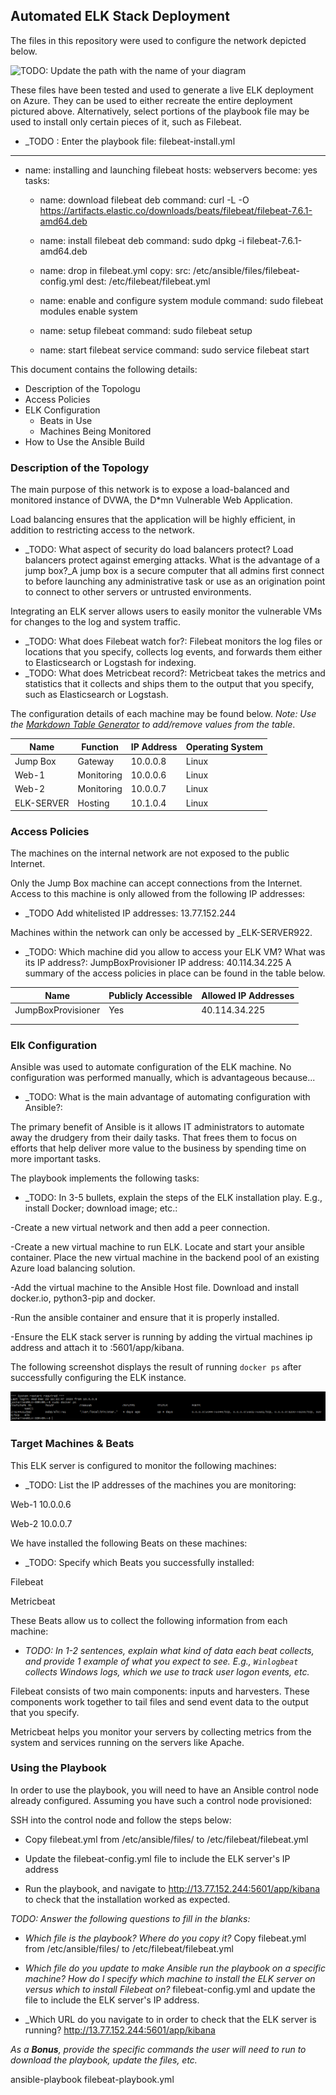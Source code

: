 ## Automated ELK Stack Deployment

The files in this repository were used to configure the network depicted below.

![TODO: Update the path with the name of your diagram](Pictures_Homework19/pic1.png)

These files have been tested and used to generate a live ELK deployment on Azure. They can be used to either recreate the entire deployment pictured above. Alternatively, select portions of the playbook file may be used to install only certain pieces of it, such as Filebeat.

  - _TODO : Enter the playbook file: filebeat-install.yml
---
- name: installing and launching filebeat
  hosts: webservers
  become: yes
  tasks:

  - name: download filebeat deb
    command: curl -L -O https://artifacts.elastic.co/downloads/beats/filebeat/filebeat-7.6.1-amd64.deb

  - name: install filebeat deb
    command: sudo dpkg -i filebeat-7.6.1-amd64.deb

  - name: drop in filebeat.yml
    copy:
      src: /etc/ansible/files/filebeat-config.yml
      dest: /etc/filebeat/filebeat.yml

  - name: enable and configure system module
    command: sudo filebeat modules enable system

  - name: setup filebeat
    command: sudo filebeat setup

  - name: start filebeat service
    command: sudo service filebeat start

This document contains the following details:
- Description of the Topologu
- Access Policies
- ELK Configuration
  - Beats in Use
  - Machines Being Monitored
- How to Use the Ansible Build


### Description of the Topology

The main purpose of this network is to expose a load-balanced and monitored instance of DVWA, the D*mn Vulnerable Web Application.

Load balancing ensures that the application will be highly efficient, in addition to restricting access to the network.
- _TODO: What aspect of security do load balancers protect? Load balancers protect against emerging attacks. What is the advantage of a jump box?_A jump box is a secure computer that all admins first connect to before launching any administrative task or use as an origination point to connect to other servers or untrusted environments.

Integrating an ELK server allows users to easily monitor the vulnerable VMs for changes to the log and system traffic.
- _TODO: What does Filebeat watch for?: Filebeat monitors the log files or locations that you specify, collects log events, and forwards them either to Elasticsearch or Logstash for indexing.
- _TODO: What does Metricbeat record?: Metricbeat takes the metrics and statistics that it collects and ships them to the output that you specify, such as Elasticsearch or Logstash.

The configuration details of each machine may be found below.
_Note: Use the [Markdown Table Generator](http://www.tablesgenerator.com/markdown_tables) to add/remove values from the table_.

| Name           | Function  | IP Address | Operating System |
|----------      |---------- |------------|------------------|
| Jump Box       | Gateway   | 10.0.0.8   | Linux            |
| Web-1          | Monitoring| 10.0.0.6   | Linux            |
| Web-2          | Monitoring| 10.0.0.7   | Linux            |
| ELK-SERVER     | Hosting   | 10.1.0.4   | Linux            |

### Access Policies

The machines on the internal network are not exposed to the public Internet. 

Only the Jump Box machine can accept connections from the Internet. Access to this machine is only allowed from the following IP addresses:
- _TODO Add whitelisted IP addresses: 13.77.152.244

Machines within the network can only be accessed by _ELK-SERVER922.
- _TODO: Which machine did you allow to access your ELK VM? What was its IP address?:  JumpBoxProvisioner IP address: 40.114.34.225
A summary of the access policies in place can be found in the table below.

| Name               | Publicly Accessible | Allowed IP Addresses |
|----------          |---------------------|----------------------|
|JumpBoxProvisioner  | Yes                 |      40.114.34.225   |
|                    |                     |                      |
|                    |                     |                      |

### Elk Configuration

Ansible was used to automate configuration of the ELK machine. No configuration was performed manually, which is advantageous because...
- _TODO: What is the main advantage of automating configuration with Ansible?: 

The primary benefit of Ansible is it allows IT administrators to automate away the drudgery from their daily tasks. That frees them to focus on efforts that help deliver more value to the business by spending time on more important tasks.

The playbook implements the following tasks:
- _TODO: In 3-5 bullets, explain the steps of the ELK installation play. E.g., install Docker; download image; etc.:

-Create a new virtual network and then add a peer connection. 

-Create a new virtual machine to run ELK. Locate and start your ansible container. Place the new virtual machine in the backend pool of an existing Azure load balancing solution. 

-Add the virtual machine to the Ansible Host file. Download and install docker.io, python3-pip and docker.

-Run the ansible container and ensure that it is properly installed. 

-Ensure the  ELK stack server is running by adding the virtual machines ip address and attach it to :5601/app/kibana.


The following screenshot displays the result of running `docker ps` after successfully configuring the ELK instance.

![TODO: Update the path with the name of your screenshot of docker ps output](Pictures/docker_ps_output.png)

### Target Machines & Beats
This ELK server is configured to monitor the following machines:
- _TODO: List the IP addresses of the machines you are monitoring:

Web-1 10.0.0.6

Web-2 10.0.0.7

We have installed the following Beats on these machines:
- _TODO: Specify which Beats you successfully installed:

Filebeat 

Metricbeat

These Beats allow us to collect the following information from each machine:
- _TODO: In 1-2 sentences, explain what kind of data each beat collects, and provide 1 example of what you expect to see. E.g., `Winlogbeat` collects Windows logs, which we use to track user logon events, etc._

Filebeat consists of two main components: inputs and harvesters. These components work together to tail files and send event data to the output that you specify.

Metricbeat helps you monitor your servers by collecting metrics from the system and services running on the servers like Apache. 


### Using the Playbook
In order to use the playbook, you will need to have an Ansible control node already configured. Assuming you have such a control node provisioned: 

SSH into the control node and follow the steps below:
- Copy filebeat.yml from /etc/ansible/files/ to /etc/filebeat/filebeat.yml

- Update the filebeat-config.yml  file to include the ELK server's IP address

- Run the playbook, and navigate to http://13.77.152.244:5601/app/kibana to check that the installation worked as expected.

_TODO: Answer the following questions to fill in the blanks:_
- _Which file is the playbook? Where do you copy it?_  Copy filebeat.yml from /etc/ansible/files/ to /etc/filebeat/filebeat.yml

- _Which file do you update to make Ansible run the playbook on a specific machine? How do I specify which machine to install the ELK server on versus which to install Filebeat on?_  filebeat-config.yml and update the file to include the ELK server's IP address.

- _Which URL do you navigate to in order to check that the ELK server is running? http://13.77.152.244:5601/app/kibana

_As a **Bonus**, provide the specific commands the user will need to run to download the playbook, update the files, etc._

ansible-playbook filebeat-playbook.yml
